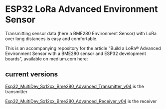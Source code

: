 # ESP32 LoRa Advanced Environment Sensor

Transmitting sensor data (here a BME280 Environment Sensor) with LoRa over long distances is easy and comfortable.

This is an accompanying repository for the article "Build a LoRa® Advanced Environment Sensor with a BME280 sensor and ESP32 development boards", available on medium.com here: 

## current versions

[Esp32_MultiDev_Sx12xx_Bme280_Advanced_Transmitter_v04](https://github.com/AndroidCrypto/ESP32_LoRa_Advanced_EnvironmentSensor/tree/main/Esp32_MultiDev_Sx12xx_Bme280_Advanced_Transmitter_v04) is the transmitter

[Esp32_MultiDev_Sx12xx_Bme280_Advanced_Receiver_v04](https://github.com/AndroidCrypto/ESP32_LoRa_Advanced_EnvironmentSensor/tree/main/Esp32_MultiDev_Sx12xx_Bme280_Advanced_Receiver_v04) is the receiver

